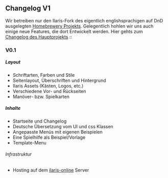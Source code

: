 ## Changelog V1

Wir betreiben nur den Ilaris-Fork des eigentlich englishsprachigen auf DnD ausgelegten [Homebrewery Projekts](https://homebrewery.naturalcrit.com). Gelegentlich hohlen wir uns auch einige neue Features, die dort Entwickelt werden. Hier gehts zum [Changelog des Hauptprojekts](https://homebrewery.naturalcrit.com/changelog)
::

### V0.1
##### Layout
- Schriftarten, Farben und Stile
- Seitenlayout, Überschriften und Hintergrund
- Ilaris Assets (Kästen, Logos, etc.)
- Verschiedene Vor- und Rückseiten
- Manöver- bzw. Spielkarten
##### Inhalte
- Startseite und Changelog
- Deutsche Übersetzung vom UI und css Klassen
- Angepasste Menüs mit eigenen Beispielen
- Eine Spielhilfe als Beispiel/Vorlage
- Template-Menu
###### Infrastruktur
- Hosting auf dem [ilaris-online](ilaris-online.de) Server
